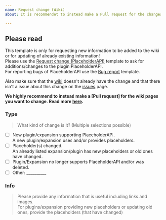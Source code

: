 ```yaml
---
name: Request change (Wiki)  
about: It is recommendet to instead make a Pull request for the changes.

---
```


## Please read
This template is only for requesting new information to be added to the wiki or for updating of already existing information!  
Please use the [Request change (PlaceholderAPI)] template to ask for additions/changes to the plugin PlaceholderAPI.  
For reporting bugs of PlaceholderAPI use the [Bug report] template.

Also make sure that the [wiki] doesn't already have the change and that there isn't a issue about this change on the [issues] page.

**We highly recommend to instead make a [Pull request] for the wiki pages you want to change. Read more [here][wiki_folder].**

### Type
> What kind of change is it? (Multiple selections possible)
<!--
      Please select the right one, by changing the [ ] to [x]
-->
- [ ] New plugin/expansion supporting PlaceholderAPI.  
A new plugin/expansion uses and/or provides placeholders.
- [ ] Placeholder(s) changed.  
An already listed expansion/plugin has new placeholders or old ones have changed.
- [ ] Plugin/Expansion no longer supports PlaceholderAPI and/or was deleted.
- [ ] Other: __________ <!-- Use this if none of the above matches your request -->

### Info
> Please provide any information that is useful including links and images.  
> For plugins/expansion providing new placeholders or updating old ones, provide the placeholders (that have changed)
<!-- Please write below this line to prevent formatting issues -->



<!-- DO NOT ALTER ANYTHING BELOW THIS LINE! -->

[Request change (PlaceholderAPI)]: https://github.com/PlaceholderAPI/PlaceholderAPI/issues/new?template=change_request_placeholderapi.md
[Bug report]: https://github.com/PlaceholderAPI/PlaceholderAPI/issues/new?template=bug_report.md
[issues]: https://github.com/PlaceholderAPI/PlaceholderAPI/issues
[wiki]: https://github.com/PlaceholderAPI/PlaceholderAPI/wiki
[wiki_folder]: https://github.com/PlaceholderAPI/PlaceholderAPI/tree/master/wiki
